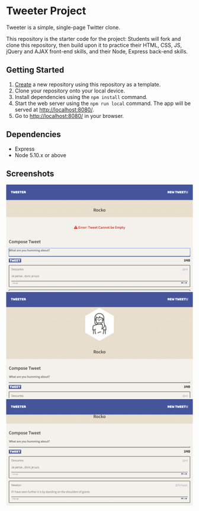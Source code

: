 # Tweeter Project

Tweeter is a simple, single-page Twitter clone.

This repository is the starter code for the project: Students will fork and clone this repository, then build upon it to practice their HTML, CSS, JS, jQuery and AJAX front-end skills, and their Node, Express back-end skills.

## Getting Started

1. [Create](https://docs.github.com/en/repositories/creating-and-managing-repositories/creating-a-repository-from-a-template) a new repository using this repository as a template.
2. Clone your repository onto your local device.
3. Install dependencies using the `npm install` command.
3. Start the web server using the `npm run local` command. The app will be served at <http://localhost:8080/>.
4. Go to <http://localhost:8080/> in your browser.

## Dependencies

- Express
- Node 5.10.x or above

## Screenshots
!["Screenshot of error meassage when you try to tweet without typing anything"](https://github.com/Campr1/tweeter/blob/master/docs/error.png?raw=true)
!["Screenshot of header"](https://github.com/Campr1/tweeter/blob/master/docs/header.png?raw=true)
!["Screenshot of timeline"](https://github.com/Campr1/tweeter/blob/master/docs/timeline.png?raw=true)